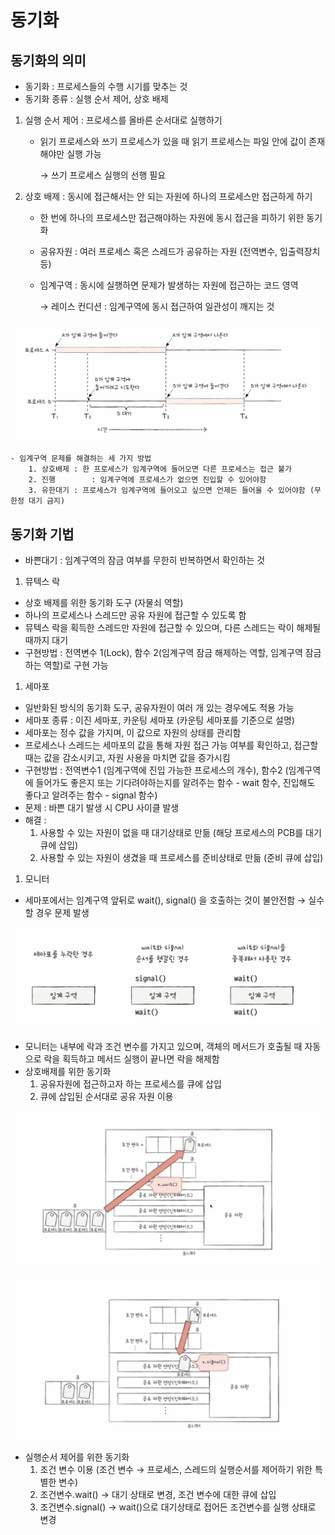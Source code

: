 # 동기화

## 동기화의 의미

- 동기화         : 프로세스들의 수행 시기를 맞추는 것
- 동기화 종류 : 실행 순서 제어, 상호 배제

1. 실행 순서 제어 : 프로세스를 올바른 순서대로 실행하기
    - 읽기 프로세스와 쓰기 프로세스가 있을 때 읽기 프로세스는 파일 안에 값이 존재해야만 실행 가능

      → 쓰기 프로세스 실행의 선행 필요


1. 상호 배제 : 동시에 접근해서는 안 되는 자원에 하나의 프로세스만 접근하게 하기
    - 한 번에 하나의 프로세스만 접근해야하는 자원에 동시 접근을 피하기 위한 동기화
    - 공유자원 : 여러 프로세스 혹은 스레드가 공유하는 자원 (전역변수, 입출력장치 등)
    - 임계구역 : 동시에 실행하면 문제가 발생하는 자원에 접근하는 코드 영역

      → 레이스 컨디션 : 임계구역에 동시 접근하여 일관성이 깨지는 것

![img](../image/이승현-image1.png)       

    - 임계구역 문제를 해결하는 세 가지 방법
        1. 상호배제 : 한 프로세스가 임계구역에 들어오면 다른 프로세스는 접근 불가
        2. 진행        : 임계구역에 프로세스가 없으면 진입할 수 있어야함
        3. 유한대기 : 프로세스가 임계구역에 들어오고 싶으면 언제든 들어올 수 있어야함 (무한정 대기 금지)

## 동기화 기법

- 바쁜대기 : 임계구역의 잠금 여부를 무한히 반복하면서 확인하는 것

1. 뮤텍스 락
- 상호 배제를 위한 동기화 도구 (자물쇠 역할)
- 하나의 프로세스나 스레드만 공유 자원에 접근할 수 있도록 함
- 뮤텍스 락을 획득한 스레드만 자원에 접근할 수 있으며, 다른 스레드는 락이 해제될 때까지 대기
- 구현방법 : 전역변수 1(Lock), 함수 2(임계구역 잠금 해제하는 역할, 임계구역 잠금하는 역할)로 구현 가능

1. 세마포
- 일반화된 방식의 동기화 도구, 공유자원이 여러 개 있는 경우에도 적용 가능
- 세마포 종류 : 이진 세마포, 카운팅 세마포 (카운팅 세마포를 기준으로 설명)
- 세마포는 정수 값을 가지며, 이 값으로 자원의 상태를 관리함
- 프로세스나 스레드는 세마포의 값을 통해 자원 접근 가능 여부를 확인하고, 접근할 때는 값을 감소시키고, 자원 사용을 마치면 값을 증가시킴
- 구현방법 : 전역변수1 (임계구역에 진입 가능한 프로세스의 개수), 함수2 (임계구역에 들어가도  좋은지 또는 기다려야하는지를 알려주는 함수 - wait 함수, 진입해도 좋다고 알려주는 함수 - signal 함수)
- 문제 : 바쁜 대기 발생 시 CPU 사이클 발생
- 해결 :
    1. 사용할 수 있는 자원이 없을 때 대기상태로 만듦 (해당 프로세스의 PCB를 대기 큐에 삽입)
    2. 사용할 수 있는 자원이 생겼을 때 프로세스를 준비상태로 만듦 (준비 큐에 삽입)

1. 모니터
- 세마포에서는 임계구역 앞뒤로 wait(), signal() 을 호출하는 것이 불안전함 → 실수할 경우 문제 발생

![img](../image/이승현-image2.png)

- 모니터는 내부에 락과 조건 변수를 가지고 있으며, 객체의 메서드가 호출될 때 자동으로 락을 획득하고 메서드 실행이 끝나면 락을 해제함
- 상호배제를 위한 동기화
    1. 공유자원에 접근하고자 하는 프로세스를 큐에 삽입
    2. 큐에 삽입된 순서대로 공유 자원 이용

![img](../image/이승현-image3.png)

![img](../image/이승현-image4.png)

- 실행순서 제어를 위한 동기화
    1. 조건 변수 이용 (조건 변수 → 프로세스, 스레드의 실행순서를 제어하기 위한 특별한 변수)
    2. 조건변수.wait() → 대기 상태로 변경, 조건 변수에 대한 큐에 삽입
    3. 조건변수.signal() →  wait()으로 대기상태로 접어든 조건변수를 실행 상태로 변경
